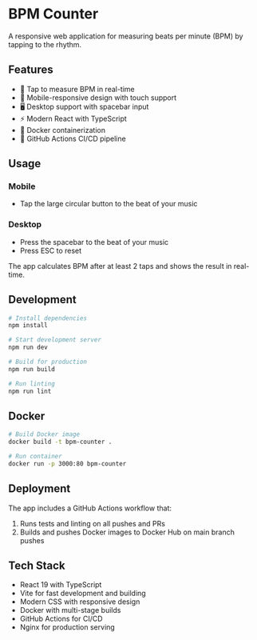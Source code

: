 # BPM Counter

A responsive web application for measuring beats per minute (BPM) by tapping to the rhythm.

## Features

- 🎵 Tap to measure BPM in real-time
- 📱 Mobile-responsive design with touch support
- 🖥️ Desktop support with spacebar input
- ⚡ Modern React with TypeScript
- 🐳 Docker containerization
- 🚀 GitHub Actions CI/CD pipeline

## Usage

### Mobile
- Tap the large circular button to the beat of your music

### Desktop
- Press the spacebar to the beat of your music
- Press ESC to reset

The app calculates BPM after at least 2 taps and shows the result in real-time.

## Development

```bash
# Install dependencies
npm install

# Start development server
npm run dev

# Build for production
npm run build

# Run linting
npm run lint
```

## Docker

```bash
# Build Docker image
docker build -t bpm-counter .

# Run container
docker run -p 3000:80 bpm-counter
```

## Deployment

The app includes a GitHub Actions workflow that:
1. Runs tests and linting on all pushes and PRs
2. Builds and pushes Docker images to Docker Hub on main branch pushes

## Tech Stack

- React 19 with TypeScript
- Vite for fast development and building
- Modern CSS with responsive design
- Docker with multi-stage builds
- GitHub Actions for CI/CD
- Nginx for production serving
